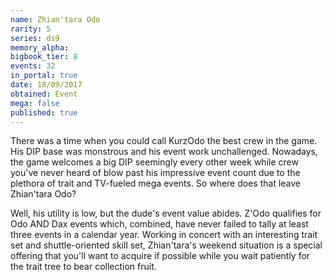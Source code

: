 ```yaml
---
name: Zhian'tara Odo
rarity: 5
series: ds9
memory_alpha:
bigbook_tier: 8
events: 32
in_portal: true
date: 18/09/2017
obtained: Event
mega: false
published: true
---
```


There was a time when you could call KurzOdo the best crew in the game. His DIP base was monstrous and his event work unchallenged. Nowadays, the game welcomes a big DIP seemingly every other week while crew you've never heard of blow past his impressive event count due to the plethora of trait and TV-fueled mega events. So where does that leave Zhian'tara Odo?

Well, his utility is low, but the dude's event value abides. Z'Odo qualifies for Odo AND Dax events which, combined, have never failed to tally at least three events in a calendar year. Working in concert with an interesting trait set and shuttle-oriented skill set, Zhian'tara's weekend situation is a special offering that you'll want to acquire if possible while you wait patiently for the trait tree to bear collection fruit.
